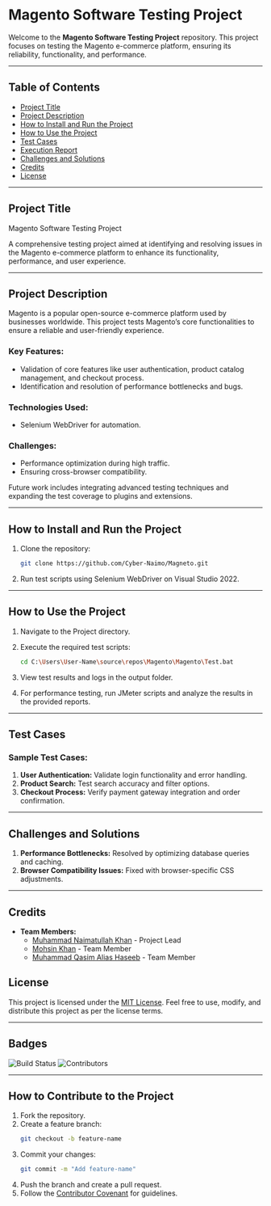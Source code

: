 # Magento Software Testing Project

Welcome to the **Magento Software Testing Project** repository. This project focuses on testing the Magento e-commerce platform, ensuring its reliability, functionality, and performance.

---

## Table of Contents

- [Project Title](#project-title)
- [Project Description](#project-description)
- [How to Install and Run the Project](#how-to-install-and-run-the-project)
- [How to Use the Project](#how-to-use-the-project)
- [Test Cases](#test-cases)
- [Execution Report](#execution-report)
- [Challenges and Solutions](#challenges-and-solutions)
- [Credits](#credits)
- [License](#license)

---

## Project Title

Magento Software Testing Project

A comprehensive testing project aimed at identifying and resolving issues in the Magento e-commerce platform to enhance its functionality, performance, and user experience.

---

## Project Description

Magento is a popular open-source e-commerce platform used by businesses worldwide. This project tests Magento’s core functionalities to ensure a reliable and user-friendly experience.

### Key Features:

- Validation of core features like user authentication, product catalog management, and checkout process.
- Identification and resolution of performance bottlenecks and bugs.

### Technologies Used:

- Selenium WebDriver for automation.

### Challenges:

- Performance optimization during high traffic.
- Ensuring cross-browser compatibility.

Future work includes integrating advanced testing techniques and expanding the test coverage to plugins and extensions.

---

## How to Install and Run the Project

1. Clone the repository:
   ```bash
   git clone https://github.com/Cyber-Naimo/Magneto.git
   ```
2. Run test scripts using Selenium WebDriver on Visual Studio 2022.

---

## How to Use the Project

1. Navigate to the Project directory.
2. Execute the required test scripts:

   ```bash
   cd C:\Users\User-Name\source\repos\Magento\Magento\Test.bat

   ```

3. View test results and logs in the output folder.
4. For performance testing, run JMeter scripts and analyze the results in the provided reports.

---

## Test Cases

### Sample Test Cases:

1. **User Authentication:** Validate login functionality and error handling.
2. **Product Search:** Test search accuracy and filter options.
3. **Checkout Process:** Verify payment gateway integration and order confirmation.

---

## Challenges and Solutions

1. **Performance Bottlenecks:** Resolved by optimizing database queries and caching.
2. **Browser Compatibility Issues:** Fixed with browser-specific CSS adjustments.

---

## Credits

- **Team Members:**
  - [Muhammad Naimatullah Khan](https://github.com/Cyber-Naimo) - Project Lead
  - [Mohsin Khan](https://github.com/jrmohsinkhan) - Team Member
  - [Muhammad Qasim Alias Haseeb](https://github.com/Haseeb-Panhwar) - Team Member

## License

This project is licensed under the [MIT License](LICENSE). Feel free to use, modify, and distribute this project as per the license terms.

---

## Badges

![Build Status](https://img.shields.io/badge/build-passing-brightgreen)
![Contributors](https://img.shields.io/badge/contributors-2-blue)

---

## How to Contribute to the Project

1. Fork the repository.
2. Create a feature branch:
   ```bash
   git checkout -b feature-name
   ```
3. Commit your changes:
   ```bash
   git commit -m "Add feature-name"
   ```
4. Push the branch and create a pull request.
5. Follow the [Contributor Covenant](https://www.contributor-covenant.org/) for guidelines.
